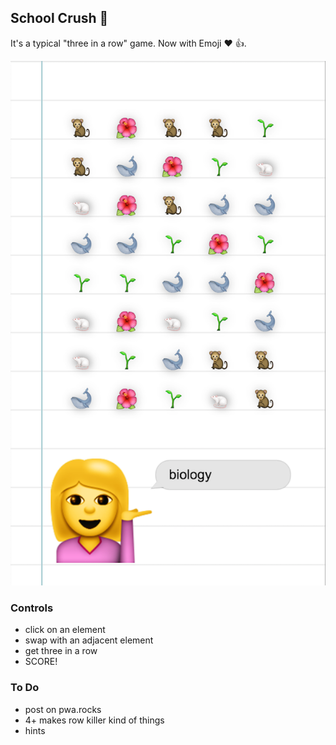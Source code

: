 School Crush :information_desk_person:
--------------------------------------

It's a typical "three in a row" game. Now with Emoji :heart: :+1:.

![gameplay](screenshots/gameplay.png)

### Controls
- click on an element
- swap with an adjacent element
- get three in a row
- SCORE!

### To Do
- post on pwa.rocks
- 4+ makes row killer kind of things
- hints
